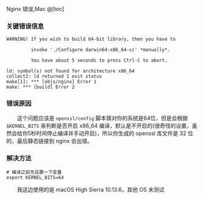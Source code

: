 Nginx
错误,Mac
@[toc]
### 关键错误信息

```
WARNING! If you wish to build 64-bit library, then you have to

         invoke './Configure darwin64-x86_64-cc' *manually*.

         You have about 5 seconds to press Ctrl-C to abort.
```

```
ld: symbol(s) not found for architecture x86_64
collect2: ld returned 1 exit status
make[1]: *** [objs/nginx] Error 1
make: *** [build] Error 2
```

### 错误原因

&emsp;&emsp;这个问题应该是 `openssl/config` 脚本猜对你的系统是64位，但是会根据 `$KERNEL_BITS` 来判断是否开启 x86_64 编译，默认是不开启的(很奇怪的设置，虽然会给你5秒时间停止编译并手动开启)，所以你生成的 openssl 库文件是 32 位的，最后静态链接到 nginx 会出错。

### 解决方法

```
# 编译之前先设置一下变量
export KERNEL_BITS=64
```

&emsp;&emsp;我这边使用的是 macOS High Sierra 10.13.6，其他 OS 未测试
